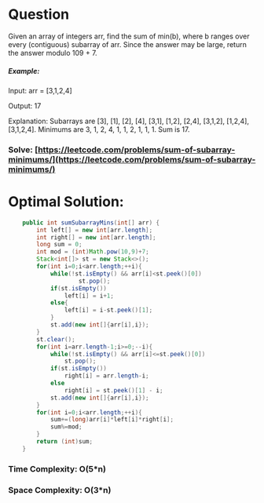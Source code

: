 # Question

Given an array of integers arr, find the sum of min(b), where b ranges over every (contiguous) subarray of arr. Since the answer may be large, return the answer modulo 109 + 7.



##### Example:

Input: arr = [3,1,2,4]

Output: 17

Explanation: 
Subarrays are [3], [1], [2], [4], [3,1], [1,2], [2,4], [3,1,2], [1,2,4], [3,1,2,4]. 
Minimums are 3, 1, 2, 4, 1, 1, 2, 1, 1, 1.
Sum is 17.



### Solve: [https://leetcode.com/problems/sum-of-subarray-minimums/](https://leetcode.com/problems/sum-of-subarray-minimums/)
   


# Optimal Solution:  


``` java
    public int sumSubarrayMins(int[] arr) {
        int left[] = new int[arr.length];
        int right[] = new int[arr.length];
        long sum = 0;
        int mod = (int)Math.pow(10,9)+7;
        Stack<int[]> st = new Stack<>();
        for(int i=0;i<arr.length;++i){
            while(!st.isEmpty() && arr[i]<st.peek()[0])
                    st.pop();
            if(st.isEmpty())
                left[i] = i+1;
            else{
                left[i] = i-st.peek()[1];
            }
            st.add(new int[]{arr[i],i});
        }
        st.clear();
        for(int i=arr.length-1;i>=0;--i){
            while(!st.isEmpty() && arr[i]<=st.peek()[0])
                st.pop();
            if(st.isEmpty())
                right[i] = arr.length-i;
            else
                right[i] = st.peek()[1] - i;
            st.add(new int[]{arr[i],i});
        }
        for(int i=0;i<arr.length;++i){
            sum+=(long)arr[i]*left[i]*right[i];
            sum%=mod;
        }
        return (int)sum;
    }
```
### Time Complexity: O(5*n)
### Space Complexity: O(3*n)